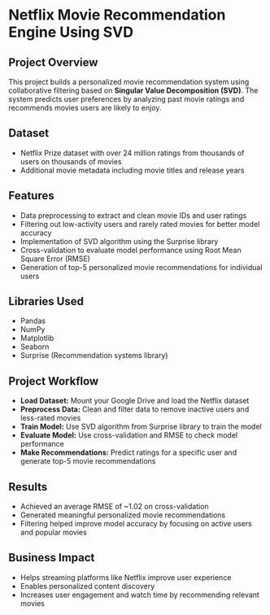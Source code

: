 # Netflix Movie Recommendation Engine Using SVD

## Project Overview  
This project builds a personalized movie recommendation system using collaborative filtering based on **Singular Value Decomposition (SVD)**. The system predicts user preferences by analyzing past movie ratings and recommends movies users are likely to enjoy.

## Dataset  
- Netflix Prize dataset with over 24 million ratings from thousands of users on thousands of movies  
- Additional movie metadata including movie titles and release years

## Features  
- Data preprocessing to extract and clean movie IDs and user ratings  
- Filtering out low-activity users and rarely rated movies for better model accuracy  
- Implementation of SVD algorithm using the Surprise library  
- Cross-validation to evaluate model performance using Root Mean Square Error (RMSE)  
- Generation of top-5 personalized movie recommendations for individual users

## Libraries Used  
- Pandas  
- NumPy  
- Matplotlib  
- Seaborn  
- Surprise (Recommendation systems library)

## Project Workflow  
- **Load Dataset:** Mount your Google Drive and load the Netflix dataset  
- **Preprocess Data:** Clean and filter data to remove inactive users and less-rated movies  
- **Train Model:** Use SVD algorithm from Surprise library to train the model  
- **Evaluate Model:** Use cross-validation and RMSE to check model performance  
- **Make Recommendations:** Predict ratings for a specific user and generate top-5 movie recommendations  

## Results  
- Achieved an average RMSE of ~1.02 on cross-validation  
- Generated meaningful personalized movie recommendations  
- Filtering helped improve model accuracy by focusing on active users and popular movies  

## Business Impact  
- Helps streaming platforms like Netflix improve user experience  
- Enables personalized content discovery  
- Increases user engagement and watch time by recommending relevant movies  
